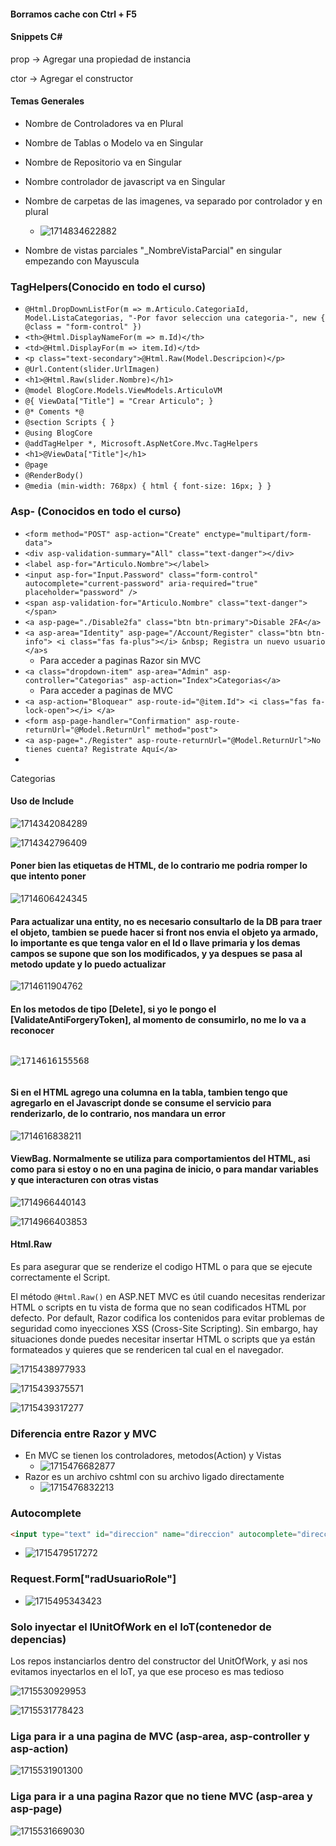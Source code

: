 #### Borramos cache con Ctrl + F5

#### Snippets C#

prop -> Agregar una propiedad de instancia

ctor -> Agregar el constructor

#### Temas Generales

* Nombre de Controladores va en Plural
* Nombre de Tablas o Modelo va en Singular
* Nombre de Repositorio va en Singular
* Nombre controlador de javascript va en Singular
* Nombre de carpetas de las imagenes, va separado por controlador y en plural

  * ![1714834622882](image/ImportanteARecordar/1714834622882.png)
* Nombre de vistas parciales "_NombreVistaParcial" en singular empezando con Mayuscula

### TagHelpers(Conocido en todo el curso)

* `@Html.DropDownListFor(m => m.Articulo.CategoriaId, Model.ListaCategorias, "-Por favor seleccion una categoria-", new { @class = "form-control" })`
* ``<th>@Html.DisplayNameFor(m => m.Id)</th>``
* `<td>@Html.DisplayFor(m => item.Id)</td> `
* `<p class="text-secondary">@Html.Raw(Model.Descripcion)</p>`
* `@Url.Content(slider.UrlImagen)`
* `<h1>@Html.Raw(slider.Nombre)</h1>`
* `@model BlogCore.Models.ViewModels.ArticuloVM`
* `@{ ViewData["Title"] = "Crear Articulo"; }`
* `@* Coments *@`
* `@section Scripts { }`
* `@using BlogCore`
* `@addTagHelper *, Microsoft.AspNetCore.Mvc.TagHelpers`
* `<h1>@ViewData["Title"]</h1>`
* `@page`
* `@RenderBody()`
* `@media (min-width: 768px) { html { font-size: 16px; } }`

### Asp- (Conocidos en todo el curso)

* `<form method="POST" asp-action="Create" enctype="multipart/form-data">`
* `<div asp-validation-summary="All" class="text-danger"></div>`
* `<label asp-for="Articulo.Nombre"></label>`
* `<input asp-for="Input.Password" class="form-control" autocomplete="current-password" aria-required="true" placeholder="password" />`
* `<span asp-validation-for="Articulo.Nombre" class="text-danger"></span>`
* `<a asp-page="./Disable2fa" class="btn btn-primary">Disable 2FA</a>`
* `<a asp-area="Identity" asp-page="/Account/Register" class="btn btn-info"> <i class="fas fa-plus"></i> &nbsp; Registra un nuevo usuario </a>s`
  * Para acceder a paginas Razor sin MVC
* `<a class="dropdown-item" asp-area="Admin" asp-controller="Categorias" asp-action="Index">Categorias</a>`
  * Para acceder a paginas de MVC
* `<a asp-action="Bloquear" asp-route-id="@item.Id"> <i class="fas fa-lock-open"></i> </a>`
* `<form asp-page-handler="Confirmation" asp-route-returnUrl="@Model.ReturnUrl" method="post">`
* `<a asp-page="./Register" asp-route-returnUrl="@Model.ReturnUrl">No tienes cuenta? Registrate Aquí</a>`
* 

<a class="dropdown-item" asp-area="Admin" asp-controller="Categorias" asp-action="Index">Categorias</a>


#### **Uso de Include**

![1714342084289](image/ImportanteARecordar/1714342084289.png)

![1714342796409](image/README/1714342796409.png)

#### Poner bien las etiquetas de HTML, de lo contrario me podria romper lo que intento poner

![1714606424345](image/README/1714606424345.png)

#### Para actualizar una entity, no es necesario consultarlo de la DB para traer el objeto, tambien se puede hacer si front nos envia el objeto ya armado, lo importante es que tenga valor en el Id o llave primaria y los demas campos se supone que son los modificados, y ya despues se pasa al metodo update y lo puedo actualizar

![1714611904762](image/ImportanteARecordar/1714611904762.png)

#### En los metodos de tipo [Delete], si yo le pongo el [ValidateAntiForgeryToken], al momento de consumirlo, no me lo va a reconocer

<pre class="vditor-reset" placeholder="" contenteditable="true" spellcheck="false"><p data-block="0"><img src="https://file+.vscode-resource.vscode-cdn.net/c%3A/Users/Cesar%20Garcia/source/UdemyAspNetMVC/Proyecto2/UDY-MasterAspNetMvc-02BlogCore/image/README/1714616155568.png" alt="1714616155568"/></p></pre>

#### Si en el HTML agrego una columna en la tabla, tambien tengo que agregarlo en el Javascript donde se consume el servicio para renderizarlo, de lo contrario, nos mandara un error

![1714616838211](image/ImportanteARecordar/1714616838211.png)

#### ViewBag. Normalmente se utiliza para comportamientos del HTML, asi como para si estoy o no en una pagina de inicio, o para mandar variables y que interacturen con otras vistas

![1714966440143](image/ImportanteARecordar/1714966440143.png)

![1714966403853](image/ImportanteARecordar/1714966403853.png)

#### Html.Raw

Es para asegurar que se renderize el codigo HTML o para que se ejecute correctamente el Script.

El método `@Html.Raw()` en ASP.NET MVC es útil cuando necesitas renderizar HTML o scripts en tu vista de forma que no sean codificados HTML por defecto. Por default, Razor codifica los contenidos para evitar problemas de seguridad como inyecciones XSS (Cross-Site Scripting). Sin embargo, hay situaciones donde puedes necesitar insertar HTML o scripts que ya están formateados y quieres que se rendericen tal cual en el navegador.

![1715438977933](image/README/1715438977933.png)

![1715439375571](image/README/1715439375571.png)

![1715439317277](image/ImportanteARecordar/1715439317277.png)

### Diferencia entre Razor y MVC

* En MVC se tienen los controladores, metodos(Action) y Vistas
  * ![1715476682877](image/ImportanteARecordar/1715476682877.png)
* Razor es un archivo cshtml con su archivo ligado directamente
  * ![1715476832213](image/README/1715476832213.png)

### Autocomplete

```html
<input type="text" id="direccion" name="direccion" autocomplete="direccion" />`
```

* ![1715479517272](image/ImportanteARecordar/1715479517272.png)

### Request.Form["radUsuarioRole"]

* ![1715495343423](image/ImportanteARecordar/1715495343423.png)

### Solo inyectar el IUnitOfWork en el IoT(contenedor de depencias)

Los repos instanciarlos dentro del constructor del UnitOfWork, y asi nos evitamos inyectarlos en el IoT, ya que ese proceso es mas tedioso

![1715530929953](image/ImportanteARecordar/1715530929953.png)

![1715531778423](image/ImportanteARecordar/1715531778423.png)

### Liga para ir a una pagina de MVC (asp-area, asp-controller y asp-action)

![1715531901300](image/ImportanteARecordar/1715531901300.png)

### Liga para ir a una pagina Razor que no tiene MVC (asp-area y asp-page)

![1715531669030](image/ImportanteARecordar/1715531669030.png)
